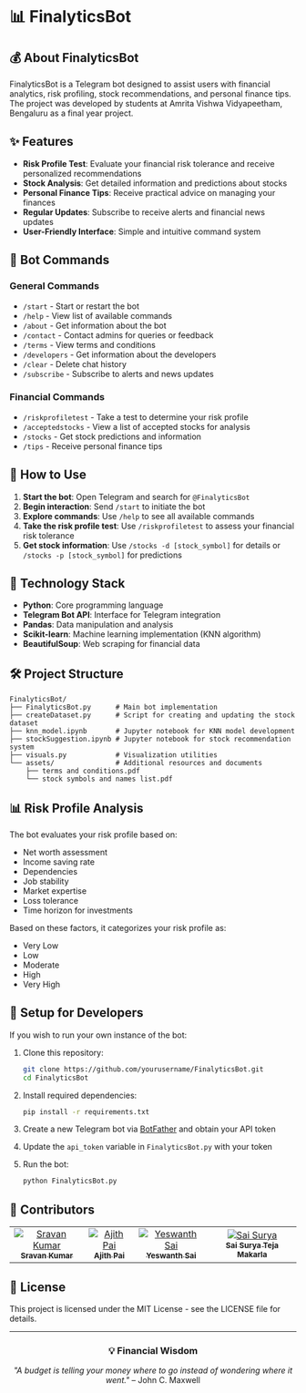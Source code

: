 # 📊 FinalyticsBot

<div align="center">

</div>

## 💰 About FinalyticsBot

FinalyticsBot is a Telegram bot designed to assist users with financial analytics, risk profiling, stock recommendations, and personal finance tips. The project was developed by students at Amrita Vishwa Vidyapeetham, Bengaluru as a final year project.

## ✨ Features

- **Risk Profile Test**: Evaluate your financial risk tolerance and receive personalized recommendations
- **Stock Analysis**: Get detailed information and predictions about stocks
- **Personal Finance Tips**: Receive practical advice on managing your finances
- **Regular Updates**: Subscribe to receive alerts and financial news updates
- **User-Friendly Interface**: Simple and intuitive command system

## 🤖 Bot Commands

### General Commands
- `/start` - Start or restart the bot
- `/help` - View list of available commands
- `/about` - Get information about the bot
- `/contact` - Contact admins for queries or feedback
- `/terms` - View terms and conditions
- `/developers` - Get information about the developers
- `/clear` - Delete chat history
- `/subscribe` - Subscribe to alerts and news updates

### Financial Commands
- `/riskprofiletest` - Take a test to determine your risk profile
- `/acceptedstocks` - View a list of accepted stocks for analysis
- `/stocks` - Get stock predictions and information
- `/tips` - Receive personal finance tips

## 🚀 How to Use

1. **Start the bot**: Open Telegram and search for `@FinalyticsBot`
2. **Begin interaction**: Send `/start` to initiate the bot
3. **Explore commands**: Use `/help` to see all available commands
4. **Take the risk profile test**: Use `/riskprofiletest` to assess your financial risk tolerance
5. **Get stock information**: Use `/stocks -d [stock_symbol]` for details or `/stocks -p [stock_symbol]` for predictions

## 🧠 Technology Stack

- **Python**: Core programming language
- **Telegram Bot API**: Interface for Telegram integration
- **Pandas**: Data manipulation and analysis
- **Scikit-learn**: Machine learning implementation (KNN algorithm)
- **BeautifulSoup**: Web scraping for financial data

## 🛠️ Project Structure

```
FinalyticsBot/
├── FinalyticsBot.py      # Main bot implementation
├── createDataset.py      # Script for creating and updating the stock dataset
├── knn_model.ipynb       # Jupyter notebook for KNN model development
├── stockSuggestion.ipynb # Jupyter notebook for stock recommendation system
├── visuals.py            # Visualization utilities
└── assets/               # Additional resources and documents
    ├── terms and conditions.pdf
    └── stock symbols and names list.pdf
```

## 📊 Risk Profile Analysis

The bot evaluates your risk profile based on:
- Net worth assessment
- Income saving rate
- Dependencies
- Job stability
- Market expertise
- Loss tolerance
- Time horizon for investments

Based on these factors, it categorizes your risk profile as:
- Very Low
- Low
- Moderate
- High
- Very High

## 🔧 Setup for Developers

If you wish to run your own instance of the bot:

1. Clone this repository:
   ```bash
   git clone https://github.com/yourusername/FinalyticsBot.git
   cd FinalyticsBot
   ```

2. Install required dependencies:
   ```bash
   pip install -r requirements.txt
   ```

3. Create a new Telegram bot via [BotFather](https://t.me/botfather) and obtain your API token

4. Update the `api_token` variable in `FinalyticsBot.py` with your token

5. Run the bot:
   ```bash
   python FinalyticsBot.py
   ```

## 👥 Contributors

<table>
  <tr>
    <td align="center">
      <a href="https://yvsravan2000.github.io/">
        <img src="https://img.shields.io/badge/Sravan%20Kumar-Contributor-blue" alt="Sravan Kumar"/><br />
        <sub><b>Sravan Kumar</b></sub>
      </a>
    </td>
    <td align="center">
      <a href="https://www.linkedin.com/in/ajith-pai-237a66171/">
        <img src="https://img.shields.io/badge/Ajith%20Pai-Contributor-blue" alt="Ajith Pai"/><br />
        <sub><b>Ajith Pai</b></sub>
      </a>
    </td>
    <td align="center">
      <a href="https://www.facebook.com/profile.php?id=100009412482740">
        <img src="https://img.shields.io/badge/Yeswanth%20Sai-Contributor-blue" alt="Yeswanth Sai"/><br />
        <sub><b>Yeswanth Sai</b></sub>
      </a>
    </td>
    <td align="center">
      <a href="https://www.facebook.com/sai.surya.77377">
        <img src="https://img.shields.io/badge/Sai%20Surya-Contributor-blue" alt="Sai Surya"/><br />
        <sub><b>Sai Surya Teja Makarla</b></sub>
      </a>
    </td>
  </tr>
</table>

## 📜 License

This project is licensed under the MIT License - see the LICENSE file for details.

---

<div align="center">
  
### 💡 Financial Wisdom
  
*"A budget is telling your money where to go instead of wondering where it went."* – John C. Maxwell

</div>
